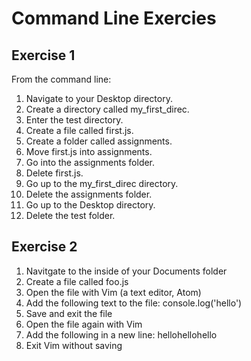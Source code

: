 # Command Line Exercies

## Exercise 1
From the command line: 

1. Navigate to your Desktop directory.
2. Create a directory called my_first_direc.
3. Enter the test directory.
4. Create a file called first.js.
5. Create a folder called assignments.
6. Move first.js into assignments.
7. Go into the assignments folder.
8. Delete first.js.
9. Go up to the my_first_direc directory.
10. Delete the assignments folder.
11. Go up to the Desktop directory.
12. Delete the test folder.

## Exercise 2 

1. Navitgate to the inside of your Documents folder
2. Create a file called foo.js
3. Open the file with Vim (a text editor, Atom)
4. Add the following text to the file: console.log('hello')
5. Save and exit the file
6. Open the file again with Vim
7. Add the following in a new line: hellohellohello
8. Exit Vim without saving
